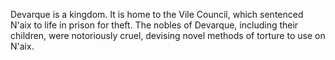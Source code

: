 Devarque is a kingdom. It is home to the Vile Council, which sentenced N'aix to life in prison for theft. The nobles of Devarque, including their children, were notoriously cruel, devising novel methods of torture to use on N'aix.
